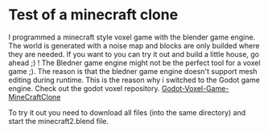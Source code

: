 # Test of a minecraft clone

I programmed a minecraft style voxel game with the blender game engine. The world is generated with a noise map and blocks are only builded where they are needed. If you want to you can try it out and build a little house, go ahead ;)  ! The Bledner game engine might not be the perfect tool for a voxel game ;).
The reason is that the bledner game engine doesn't support mesh editing during runtime.
This is the reason why i switched to the Godot game engine. Check out the godot voxel repository. [Godot-Voxel-Game-MineCraftClone](https://github.com/toger5/Godot-Voxel-Game-MineCraftClone)

To try it out you need to download all files (into the same directory) and start the minecraft2.blend file.
